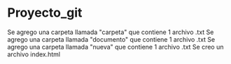 # Proyecto_git
Se agrego una carpeta llamada "carpeta" que contiene 1 archivo .txt
Se agrego una carpeta llamada "documento" que contiene 1 archivo .txt
Se agrego una carpeta llamada "nueva" que contiene 1 archivo .txt
Se creo un archivo index.html

